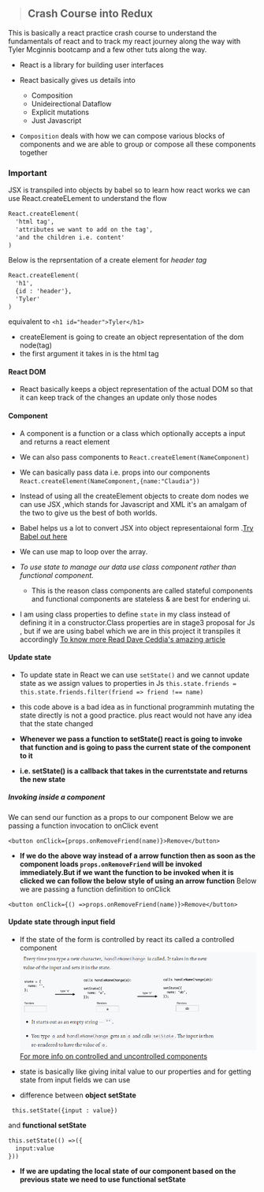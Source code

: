 >## Crash Course into Redux
This is basically a react practice crash course to understand the fundamentals of react and to track my react journey along the way with Tyler Mcginnis bootcamp and a few other tuts along the way.
- React is a library for building user interfaces
- React basically gives us details into
    - Composition
    - Unideirectional Dataflow
    - Explicit mutations
    - Just Javascript

- `Composition` deals with how we can compose various blocks of components and we are able to group or compose all these components together
### Important
JSX is transpiled into objects by babel so to learn how react works we can use React.createELement to understand the flow

  ```
  React.createElement(
    'html tag',
    'attributes we want to add on the tag',
    'and the children i.e. content'
  )
  ```
Below is the reprsentation of a create element for _header tag_
  ```
  React.createElement(
    'h1',
    {id : 'header'},
    'Tyler'
  )
  ```
equivalent to `<h1 id="header">Tyler</h1>`
- createElement is going to create an object representation of the dom node(tag)
- the first argument it takes in is the html tag
#### React DOM
- React basically keeps a object representation of the actual DOM so that it can keep track of the changes an update only those nodes

#### Component
- A component is a function or a class which optionally accepts a input and returns a react element

- We can also pass components to `React.createElement(NameComponent)`
- We can basically pass data i.e. props into our components 
`React.createElement(NameComponent,{name:"Claudia"})`
- Instead of using all the createElement objects to create dom nodes we can use JSX ,which stands for Javascript and XML it's an amalgam of the two to give us the best of both worlds.
- Babel helps us a lot to convert JSX into object representaional form .[Try Babel out here](babeljs.io)
- We can use map to loop over the array.
- _To use state to manage our data use class component rather than functional component._
    - This is the reason class components are called stateful components and functional components are stateless & are best for endering ui.

- I am using class properties to define `state` in my class instead of defining it in a constructor.Class properties are in stage3 proposal for Js , but if we are using babel which we are in this project it transpiles it accordingly
[To know more Read Dave Ceddia's amazing article](https://daveceddia.com/where-initialize-state-react/)

#### Update state
- To update state in React we can use `setState()` and we cannot update state as we assign values to properties in Js
`this.state.friends = this.state.friends.filter(friend => friend !== name)`

- this code above is a bad idea as in functional programminh  mutating the state directly is not a good practice. plus react would not have any idea that the state changed
- **Whenever we pass a function to setState() react is going to invoke that function and is going to pass the current state of the component to it**
- **i.e. setState() is a callback that takes in the currentstate and returns the new state**
##### Invoking inside a component
 We can send our function as a props to our component
 Below we are passing a function invocation to onClick event
  ```
  <button onClick={props.onRemoveFriend(name)}>Remove</button>
  ```
  - **If we do the above way instead of a arrow function then as soon as the component loads `props.onRemoveFriend` will be invoked immediately.But if we want the function to be invoked when it is clicked we can follow the below style of using an arrow function**
  Below we are passing a function definition to onClick
  ```
  <button onClick={() =>props.onRemoveFriend(name)}>Remove</button>
  ```
#### Update state through input field
- If the state of the form is controlled by react its called a controlled component
![](images/01_00.png) 
[For more info on controlled and uncontrolled components](https://goshakkk.name/controlled-vs-uncontrolled-inputs-react/)

- state is basically like giving inital value to our properties and for getting state from input fields we can use 
- difference between
  **object setState**
 ```
  this.setState({input : value})
  ```
  and **functional setState**
  ```
  this.setState(() =>({
    input:value
  }))
  ```
  - **If we are updating the local state of our component based on the previous state we need to use functional setState**

